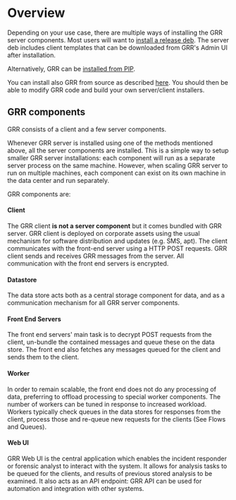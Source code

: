 # Overview

Depending on your use case, there are multiple ways of installing the
GRR server components. Most users will want to
[install a release deb](from-release-deb.md). The server deb includes
client templates that can be downloaded from GRR's Admin UI after installation.

Alternatively, GRR can be [installed from PIP](from-released-pip.md).

You can install also GRR from source as described
[here](from-source.md). You should then be able to modify GRR code and build
your own server/client installers.


## GRR components

GRR consists of a client and a few server components.

Whenever GRR server is installed using one of the methods mentioned above, all the server components are installed. This is a simple way to setup smaller GRR server installations: each component will run as a separate server process on the same machine. However, when scaling GRR server to run on multiple machines, each component can exist on its own machine in the data center and run separately.

GRR components are:

#### Client

The GRR client **is not a server component** but it comes bundled with GRR server. GRR client is deployed on corporate assets using the usual mechanism for software distribution and updates (e.g. SMS, apt). The client communicates with the front-end server using a HTTP POST requests. GRR client sends and receives GRR messages from the server. All communication with the front end servers is encrypted.

#### Datastore
The data store acts both as a central storage component for data, and as a communication mechanism for all GRR server components.

#### Front End Servers
The front end servers' main task is to decrypt POST requests from the client, un-bundle the contained messages and queue these on the data store. The front end also fetches any messages queued for the client and sends them to the client.

#### Worker
In order to remain scalable, the front end does not do any processing of data, preferring to offload processing to special worker components. The number of workers can be tuned in response to increased workload. Workers typically check queues in the data stores for responses from the client, process those and re-queue new requests for the clients (See Flows and Queues).

#### Web UI
GRR Web UI is the central application which enables the incident responder or forensic analyst to interact with the system. It allows for analysis tasks to be queued for the clients, and results of previous stored analysis to be examined. It also acts as an API endpoint: GRR API can be used for automation and integration with other systems.

